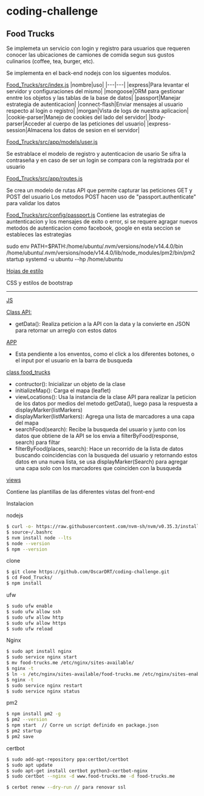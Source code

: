 # coding-challenge
## Food Trucks

Se implemeta un servicio con login y registro para usuarios que requeren conocer las ubicaciones de camiones de comida segun sus gustos culinarios (coffee, tea, burger, etc).

Se implementa en el back-end nodejs con los siguentes modulos.

[Food_Trucks/src/index.js](https://github.com/OscarDRT/coding-challenge/blob/master/Food_Trucks/src/index.js)
|nombre|uso|
|---|---|
|express|Para levantar el servidor y configuraciones del mismo|
|mongoose|ORM para gestionar enntre los objetos y las tablas de la base de datos|
|passport|Manejar estrategia de autenticacion|
|connect-flash|Enviar mensajes al usuario respecto al login o registro|
|morgan|Vista de logs de nuestra aplicacion|
|cookie-parser|Manejo de cookies del lado del servidor|
|body-parser|Acceder al cuerpo de las peticiones del usuario|
|express-session|Almacena los datos de sesion en el servidor|

[Food_Trucks/src/app/models/user.js](https://github.com/OscarDRT/coding-challenge/blob/master/Food_Trucks/src/app/models/user.js)

Se estrablace el modelo de registro y autenticacion de usario
Se sifra la contraseña y en caso de ser un login se compara con la registrada por el usuario

[Food_Trucks/src/app/routes.js](https://github.com/OscarDRT/coding-challenge/blob/master/Food_Trucks/src/app/routes.js)

Se crea un modelo de rutas API que permite capturar las peticiones GET y POST del usuario
Los metodos POST hacen uso de "passport.authenticate" para validar los datos

[Food_Trucks/src/config/passport.js](https://github.com/OscarDRT/coding-challenge/blob/master/Food_Trucks/src/config/passport.js)
Contiene las estrategias de auntenticacion y los mensajes de exito o error, si se requere agragar nuevos metodos de autenticacion como facebook, google en esta seccion se estableces las estrategias

sudo env PATH=$PATH:/home/ubuntu/.nvm/versions/node/v14.4.0/bin /home/ubuntu/.nvm/versions/node/v14.4.0/lib/node_modules/pm2/bin/pm2 startup systemd -u ubuntu --hp /home/ubuntu

[Hojas de estilo](https://github.com/OscarDRT/coding-challenge/tree/master/Food_Trucks/src/public/css)

CSS y estilos de bootstrap

---
[JS](https://github.com/OscarDRT/coding-challenge/tree/master/Food_Trucks/src/public/js)

[Class API:](https://github.com/OscarDRT/coding-challenge/blob/master/Food_Trucks/src/public/js/API.js)

  - getData(): Realiza peticion a la API con la data y la convierte en JSON para retornar un arreglo con estos datos 

[APP](https://github.com/OscarDRT/coding-challenge/blob/master/Food_Trucks/src/public/js/app.js)

  - Esta pendiente a los enventos, como el click a los diferentes botones, o el input por el usuario en la barra de busqueda

[class food_trucks](https://github.com/OscarDRT/coding-challenge/blob/master/Food_Trucks/src/public/js/main.js)

  - contructor(): Inicializar un objeto de la clase
  - initializeMap(): Carga el mapa (leaflet)
  - viewLocations(): Usa la instancia de la clase API para realizar la peticion de los datos por medios del metodo getData(), luego pasa la respuesta a     displayMarker(listMarkers)
  - displayMarker(listMarkers): Agrega una lista de marcadores a una capa del mapa
  - searchFood(search): Recibe la busqueda del usuario y junto con los datos que obtiene de la API se los envia a filterByFood(response, search) para filtar
  - filterByFood(places, search): Hace un recorrido de la lista de datos buscando coincidencias con la busqueda del usuario y retornando estos datos en una nueva lista, se usa displayMarker(Search) para agregar una capa solo con los marcadores que coinciden con la busqueda
  
  [views](https://github.com/OscarDRT/coding-challenge/tree/master/Food_Trucks/src/views)
  
  Contiene las plantillas de las diferentes vistas del front-end
  
  
Instalacion 


nodejs
```sh
$ curl -o- https://raw.githubusercontent.com/nvm-sh/nvm/v0.35.3/install.sh | bash
$ source~/.bashrc
$ nvm install node --lts
$ node --version
$ npm --version
```
clone
```sh
$ git clone https://github.com/OscarDRT/coding-challenge.git
$ cd Food_Trucks/
$ npm install
```

ufw
```sh
$ sudo ufw enable
$ sudo ufw allow ssh
$ sudo ufw allow http
$ sudo ufw allow https
$ sudo ufw reload
```
Nginx
```sh
$ sudo apt install nginx
$ sudo service nginx start
$ mv food-trucks.me /etc/nginx/sites-available/
$ nginx -t 
$ ln -s /etc/nginx/sites-available/food-trucks.me /etc/nginx/sites-enabled/food-trucks.me
$ nginx -t
$ sudo service nginx restart
$ sudo service nginx status
```
pm2
```sh
$ npm install pm2 -g
$ pm2 --version
$ npm start  // Corre un script definido en package.json
$ pm2 startup
$ pm2 save
```

certbot
```sh
$ sudo add-apt-repository ppa:certbot/certbot
$ sudo apt update
$ sudo apt-get install certbot python3-certbot-nginx
$ sudo certbot --nginx -d www.food-trucks.me -d food-trucks.me

$ cerbot renew --dry-run // para renovar ssl
```

